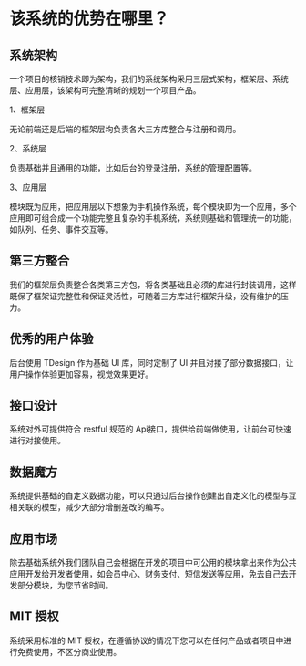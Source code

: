 # 该系统的优势在哪里？

## 系统架构

一个项目的核销技术即为架构，我们的系统架构采用三层式架构，框架层、系统层、应用层，该架构可完整清晰的规划一个项目产品。

1、框架层

无论前端还是后端的框架层均负责各大三方库整合与注册和调用。

2、系统层

负责基础并且通用的功能，比如后台的登录注册，系统的管理配置等。

3、应用层

模块既为应用，把应用层以下想象为手机操作系统，每个模块即为一个应用，多个应用即可组合成一个功能完整且复杂的手机系统，系统则基础和管理统一的功能，如队列、任务、事件交互等。

## 第三方整合

我们的框架层负责整合各类第三方包，将各类基础且必须的库进行封装调用，这样既保了框架证完整性和保证灵活性，可随着三方库进行框架升级，没有维护的压力。

## 优秀的用户体验

后台使用 TDesign 作为基础 UI 库，同时定制了 UI 并且对接了部分数据接口，让用户操作体验更加容易，视觉效果更好。

## 接口设计

系统对外可提供符合 restful 规范的 Api接口，提供给前端做使用，让前台可快速进行对接使用。

## 数据魔方

系统提供基础的自定义数据功能，可以只通过后台操作创建出自定义化的模型与互相关联的模型，减少大部分增删差改的编写。

## 应用市场

除去基础系统外我们团队自己会根据在开发的项目中可公用的模块拿出来作为公共应用开发给开发者使用，如会员中心、财务支付、短信发送等应用，免去自己去开发部分模块，为您节省时间。

## MIT 授权

系统采用标准的 MIT 授权，在遵循协议的情况下您可以在任何产品或者项目中进行免费使用，不区分商业使用。
